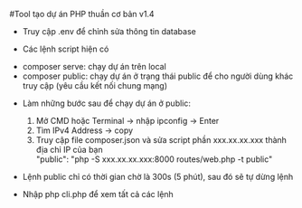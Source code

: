 #Tool tạo dự án PHP thuần cơ bản v1.4

- Truy cập .env để chỉnh sửa thông tin database

- Các lệnh script hiện có

* composer serve: chạy dự án trên local
* composer public: chạy dự án ở trạng thái public để cho người dùng khác truy cập
  (yêu cầu kết nối chung mạng)

- Làm những bước sau để chạy dự án ở public:

  1. Mở CMD hoặc Terminal -> nhập ipconfig -> Enter
  2. Tìm IPv4 Address -> copy
  3. Truy cập file composer.json và sửa script phần xxx.xx.xx.xxx thành địa chỉ IP của bạn<br>
     "public": "php -S xxx.xx.xx.xxx:8000 routes/web.php -t public"

- Lệnh public chỉ có thời gian chờ là 300s (5 phút), sau đó sẽ tự dừng lệnh
- Nhập php cli.php để xem tất cả các lệnh
